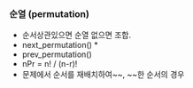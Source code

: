 ### 순열 (permutation)
- 순서상관있으면 순열 없으면 조합.
- next_permutation()  *
- prev_permutation()
- nPr = n! / (n-r)! 
- 문제에서 순서를 재배치하여~~, ~~한 순서의 경우